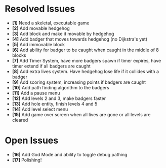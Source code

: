 # Resolved Issues

- **[1]** Need a skeletal, executable game
- **[2]** Add movable hedgehog
- **[3]** Add block and make it movable by hedgehog
- **[4]** Add badger that moves towards hedgehog (no Dijkstra's yet)
- **[5]** Add immovable block
- **[6]** Add ability for badger to be caught when caught in the middle of 8 blocks
- **[7]** Add Timer System, have more badgers spawn if timer expires, have timer extend if all badgers are caught
- **[8]** Add extra lives system. Have hedgehog lose life if it collides with a badger
- **[9]** Add scoring system, increasing points if badgers are caught
- **[10]** Add path finding algorithm to the badgers
- **[11]** Add a pause menu
- **[12]** Add levels 2 and 3, make badgers faster
- **[13]** Add hole entity, finish levels 4 and 5
- **[14]** Add level select menu
- **[15]** Add game over screen when all lives are gone or all levels are cleared

# Open Issues

- **[16]** Add God Mode and ability to toggle debug pathing
- **[17]** Polishing!